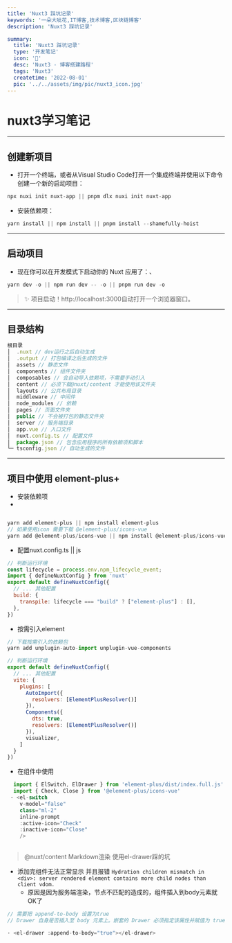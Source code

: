```yaml
---
title: 'Nuxt3 踩坑记录'
keywords: '一朵大呲花,IT博客,技术博客,区块链博客'
description: 'Nuxt3 踩坑记录'

summary:
  title: 'Nuxt3 踩坑记录'
  type: '开发笔记'
  icon: '🍉'
  desc: 'Nuxt3 - 博客搭建路程'
  tags: 'Nuxt3'
  createtime: '2022-08-01'
  pic: '../../assets/img/pic/nuxt3_icon.jpg'
---
```


# nuxt3学习笔记

---
## 创建新项目

- 打开一个终端，或者从Visual Studio Code打开一个集成终端并使用以下命令创建一个新的启动项目：

``` javascript
npx nuxi init nuxt-app || pnpm dlx nuxi init nuxt-app
```

- 安装依赖项：

``` javascript
yarn install || npm install || pnpm install --shamefully-hoist
```

---

## 启动项目
- 现在你可以在开发模式下启动你的 Nuxt 应用了：、

``` javascript
yarn dev -o || npm run dev -- -o || pnpm run dev -o
```
> ✨ 项目启动！http://localhost:3000自动打开一个浏览器窗口。

---

## 目录结构

``` javascript
根目录
│  .nuxt // dev运行之后自动生成
│  .output // 打包编译之后生成的文件
│  assets // 静态文件
│  components // 组件文件夹
│  composables // 会自动导入依赖项，不需要手动引入
│  content // 必须下载@nuxt/content 才能使用该文件夹
│  layouts // 公共布局目录
│  middleware // 中间件
│  node_modules // 依赖
│  pages // 页面文件夹
│  public // 不会被打包的静态文件夹
│  server // 服务端目录
│  app.vue // 入口文件
│  nuxt.config.ts // 配置文件
│  package.json // 包含应用程序的所有依赖项和脚本
└─ tsconfig.json // 自动生成的文件
```

---
## 项目中使用 element-plus+

- 安装依赖项
- 
```javascript

yarn add element-plus || npm install element-plus
// 如果使用icon 需要下载 @element-plus/icons-vue
yarn add @element-plus/icons-vue || npm install @element-plus/icons-vue
```

- 配置nuxt.config.ts || js

```javascript
// 判断运行环境
const lifecycle = process.env.npm_lifecycle_event;
import { defineNuxtConfig } from 'nuxt'
export default defineNuxtConfig({
  // ... 其他配置
  build: {
    transpile: lifecycle === "build" ? ["element-plus"] : [],
  },
})
```

- 按需引入element

```javascript
// 下载按需引入的依赖包
yarn add unplugin-auto-import unplugin-vue-components

// 判断运行环境
export default defineNuxtConfig({
  // ... 其他配置
  vite: {
    plugins: [
      AutoImport({
        resolvers: [ElementPlusResolver()]
      }),
      Components({
        dts: true,
        resolvers: [ElementPlusResolver()]
      }),
      visualizer,
    ]
  }
})
```
 - 在组件中使用
  ```javascript
    import { ElSwitch, ElDrawer } from 'element-plus/dist/index.full.js'
    import { Check, Close } from '@element-plus/icons-vue'
   · <el-switch
      v-model="false"
      class="ml-2"
      inline-prompt
      :active-icon="Check"
      :inactive-icon="Close"
      /> 
    
  ```
> @nuxt/content Markdown渲染 使用el-drawer踩的坑

- 添加完组件无法正常显示 并且报错 `Hydration children mismatch in <div>: server rendered element contains more child nodes than client vdom.`
  - 原因是因为服务端渲染，节点不匹配的造成的，组件插入到body元素就OK了
```javascript
// 需要把 append-to-body 设置为true
// Drawer 自身是否插入至 body 元素上。嵌套的 Drawer 必须指定该属性并赋值为 true

· <el-drawer :append-to-body="true"></el-drawer>

```





